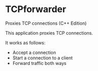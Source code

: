 # TCPforwarder
Proxies TCP connections (C++ Edition)

This application proxies TCP connections.

It works as follows:
- Accept a connection
- Start a connection to a client
- Forward traffic both ways


